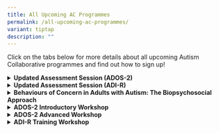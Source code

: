 ```yaml
---
title: All Upcoming AC Programmes
permalink: /all-upcoming-ac-programmes/
variant: tiptap
description: ""
---
```

<p>Click on the tabs below for more details about all upcoming Autism Collaborative
programmes and find out how to sign up!</p>
<div data-type="detailGroup" class="isomer-accordion isomer-accordion-white">
<details class="isomer-details">
<summary><strong>Updated Assessment Session (ADOS-2)</strong>
</summary>
<div data-type="detailsContent" class="isomer-details-content">
<div class="isomer-image-wrapper">
<img style="width: 75%;" height="auto" width="100%" alt="" src="/images/AC_ADOS_ADI_R_Parent_Recruitment_Poster.png">
</div>
<p><strong>Programme Details:</strong>
<br>For persons with ASD</p>
<ul data-tight="true" class="tight">
<li>
<p>May require parent/ caregiver to accompany</p>
</li>
<li>
<p><strong>Consent for recording</strong> of the session for professional
training is <strong>required</strong>
</p>
</li>
</ul>
<p>Email us @ <a href="mailto:autism_research@imh.com.sg" rel="noopener noreferrer nofollow" target="_blank">autism_research@imh.com.sg</a> to
sign up!</p>
</div>
</details>
</div>
<div data-type="detailGroup" class="isomer-accordion-group isomer-accordion isomer-accordion-white">
<details class="isomer-details">
<summary><strong>Updated Assessment Session (ADI-R)</strong>
</summary>
<div data-type="detailsContent" class="isomer-details-content">
<div class="isomer-image-wrapper">
<img style="width: 75%;" height="auto" width="100%" alt="" src="/images/AC_ADOS_ADI_R_Parent_Recruitment_Poster.png">
</div>
<p><strong>Programme Details:</strong>
<br>For persons with ASD</p>
<ul data-tight="true" class="tight">
<li>
<p>May require parent/ caregiver to accompany</p>
</li>
<li>
<p><strong>Consent for recording</strong> of the session for professional
training is <strong>required</strong>
</p>
</li>
</ul>
<p>Email us @ <a href="mailto:autism_research@imh.com.sg" rel="noopener noreferrer nofollow" target="_blank">autism_research@imh.com.sg</a> to
sign up!</p>
</div>
</details>
</div>
<div data-type="detailGroup" class="isomer-accordion-group isomer-accordion isomer-accordion-white">
<details class="isomer-details">
<summary><strong>Behaviours of Concern in Adults with Autism: The Biopsychosocial Approach</strong>
</summary>
<div data-type="detailsContent" class="isomer-details-content">
<p><strong>Date</strong>: 4 April 2025</p>
<p><strong>Time:</strong> 5-6pm</p>
<p><strong>Programme Details:</strong> For All</p>
<p></p>
<div class="isomer-image-wrapper">
<img style="width: 100%" height="auto" width="100%" alt="" src="/images/Behaviours_of_Concern_in_Adults_with_Autism_Poster_4_April_2025.png">
</div>
</div>
</details>
</div>
<div data-type="detailGroup" class="isomer-accordion-group isomer-accordion isomer-accordion-white">
<details class="isomer-details">
<summary><strong>ADOS-2 Introductory Workshop</strong>
</summary>
<div data-type="detailsContent" class="isomer-details-content">
<p><strong>Date: </strong>2-3 June 2025</p>
<p></p>
<p><strong>Programme Details:</strong>
<br>For professionals</p>
<p></p>
<p><em>Seats are limited and on a first come first serve basis</em>
</p>
</div>
</details>
</div>
<div data-type="detailGroup" class="isomer-accordion-group isomer-accordion isomer-accordion-white">
<details class="isomer-details">
<summary><strong>ADOS-2 Advanced Workshop</strong>
</summary>
<div data-type="detailsContent" class="isomer-details-content">
<p><strong>Date: </strong>4-6 June 2025</p>
<p></p>
<p><strong>Programme Details:</strong>
<br>For professionals</p>
<p></p>
<p><em>Seats are limited and on a first come first serve basis</em>
</p>
</div>
</details>
</div>
<div data-type="detailGroup" class="isomer-accordion-group isomer-accordion isomer-accordion-white">
<details class="isomer-details">
<summary><strong>ADI-R Training Workshop</strong>
</summary>
<div data-type="detailsContent" class="isomer-details-content">
<p><strong>Date: </strong>2-4 July 2025 (Amended)</p>
<p></p>
<p><strong>Programme Details:</strong>
<br>For professionals</p>
<p></p>
<p><em>Seats are limited and on a first come first serve basis</em>
</p>
</div>
</details>
</div>
<p></p>
